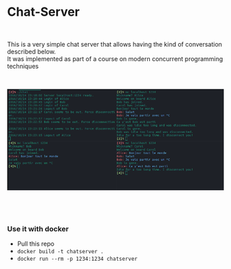 # Chat-Server
&nbsp;

This is a very simple chat server that allows having the kind of conversation
described below.  
It was implemented as part of a course on modern concurrent programming techniques  

&nbsp;
  

![alt text](https://github.com/davidsene/ChatServer/raw/master/screenshot.png "Logo Title Text 1")

&nbsp;
----------

### Use it with docker

- Pull this repo
- `docker build -t chatserver .`
- `docker run --rm -p 1234:1234 chatserver`